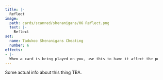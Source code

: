 ```yaml
---
title: |-
  Reflect
image: 
  path: cards/scanned/shenanigans/06 Reflect.png
  text: |-
    Reflect
set:
  name: Tadukoo Shenanigans Cheating
  number: 6
effects: 
- |-
  When a card is being played on you, use this to have it affect the person who played it instead.
---
```

Some actual info about this thing TBA.
